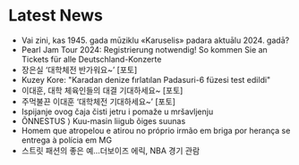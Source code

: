 # Latest News
-  Vai zini, kas 1945. gada mūziklu «Karuselis» padara aktuālu 2024. gadā?
-  Pearl Jam Tour 2024: Registrierung notwendig! So kommen Sie an Tickets für alle Deutschland-Konzerte
-  장은실 ‘대학체전 반가워요~’ [포토]
-  Kuzey Kore: "Karadan denize fırlatılan Padasuri-6 füzesi test edildi"
-  이대훈, 대학 체육인들의 대결 기대하세요~ [포토]
-  주먹불끈 이대훈 ‘대학체전 기대하세요~’ [포토]
-  Ispijanje ovog čaja čisti jetru i pomaže u mršavljenju
-  ÕNNESTUS ⟩ Kuu-masin liigub õiges suunas
-  Homem que atropelou e atirou no próprio irmão em briga por herança se entrega à polícia em MG
-  스트릿 패션의 좋은 예…더보이즈 에릭, NBA 경기 관람

